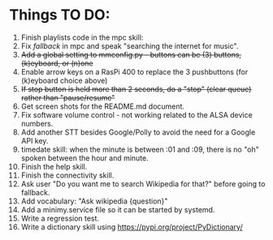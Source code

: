 # Things TO DO:

1. Finish playlists code in the mpc skill:
1. Fix *fallback* in mpc and speak "searching the internet for music".
1. ~~Add a global setting to mmconfig.py - buttons can be (3) buttons, (k)eyboard, or (n)one~~
1. Enable arrow keys on a RasPi 400 to replace the 3 pushbuttons (for (k)eyboard choice above)
1. ~~If stop button is held more than 2 seconds, do a "stop" (clear queue) rather than "pause/resume"~~
1. Get screen shots for the README.md document.
1. Fix software volume control - not working related to the ALSA device numbers.
1. Add another STT besides Google/Polly to avoid the need for a Google API key.
1. timedate skill: when the minute is between :01 and :09, there is no "oh" spoken between the hour and minute.
1. Finish the help skill.
1. Finish the connectivity skill.
1. Ask user "Do you want me to search Wikipedia for that?" before going to fallback.
1. Add vocabulary: "Ask wikipedia {question}"
1. Add a minimy.service file so it can be started by systemd.
1. Write a regression test.
1. Write a dictionary skill using https://pypi.org/project/PyDictionary/


